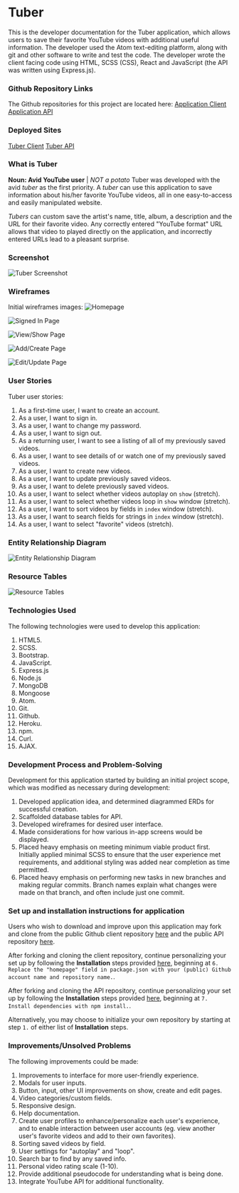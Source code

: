 # Tuber

This is the developer documentation for the Tuber application, which allows users to save their favorite YouTube videos with additional useful information. The developer used the Atom text-editing platform, along with git and other software to write and test the code. The developer wrote the client facing code using HTML, SCSS (CSS), React and JavaScript (the API was written using Express.js).

### Github Repository Links
The Github repositories for this project are located here:
[Application Client](https://github.com/carlojacob/tuber)
[Application API](https://github.com/carlojacob/tuber-api)

### Deployed Sites
[Tuber Client](https://carlojacob.github.io/tuber)
[Tuber API](https://tuber-ccjwdi.herokuapp.com/)

### What is Tuber
**Noun: Avid YouTube user** | *NOT a potato*
Tuber was developed with the avid *tuber* as the first priority. A *tuber* can use this application to save information about his/her favorite YouTube videos, all in one easy-to-access and easily manipulated website.

*Tubers* can custom save the artist's name, title, album, a description and the URL for their favorite video. Any correctly entered "YouTube format" URL allows that video to played directly on the application, and incorrectly entered URLs lead to a pleasant surprise.

### Screenshot
![Tuber Screenshot](https://i.imgur.com/exjZfTi.png)

### Wireframes
Initial wireframes images:
![Homepage](https://i.imgur.com/LOiXLnJ.jpg "Wireframe Homepage")

![Signed In Page](https://i.imgur.com/8KW5UoB.jpg "Wireframe Signed In Page")

![View/Show Page](https://i.imgur.com/HAlIvMU.jpg "Wireframe View/Show Page")

![Add/Create Page](https://i.imgur.com/8ETQIAy.jpg "Wireframe Add/Create Page")

![Edit/Update Page](https://i.imgur.com/XNktxI1.jpg "Wireframe Edit/Update Page")

### User Stories
Tuber user stories:
1. As a first-time user, I want to create an account.
2. As a user, I want to sign in.
3. As a user, I want to change my password.
4. As a user, I want to sign out.
5. As a returning user, I want to see a listing of all of my previously saved videos.
6. As a user, I want to see details of or watch one of my previously saved videos.
7. As a user, I want to create new videos.
8. As a user, I want to update previously saved videos.
9. As a user, I want to delete previously saved videos.
10. As a user, I want to select whether videos autoplay on `show` (stretch).
11. As a user, I want to select whether videos loop in `show` window (stretch).
12. As a user, I want to sort videos by fields in `index` window (stretch).
13. As a user, I want to search fields for strings in `index` window (stretch).
14. As a user, I want to select "favorite" videos (stretch).

### Entity Relationship Diagram
![Entity Relationship Diagram](https://i.imgur.com/rNElxUn.jpg "Entity Relationship Diagram")

### Resource Tables
![Resource Tables](https://i.imgur.com/Ytmx9vV.jpg "Resource Tables")

### Technologies Used
The following technologies were used to develop this application:
1. HTML5.
2. SCSS.
3. Bootstrap.
4. JavaScript.
5. Express.js
6. Node.js
7. MongoDB
8. Mongoose
9. Atom.
10. Git.
11. Github.
12. Heroku.
13. npm.
14. Curl.
15. AJAX.

### Development Process and Problem-Solving
Development for this application started by building an initial project scope, which was modified as necessary during development:
1. Developed application idea, and determined diagrammed ERDs for successful creation.
2. Scaffolded database tables for API.
3. Developed wireframes for desired user interface.
4. Made considerations for how various in-app screens would be displayed.
5. Placed heavy emphasis on meeting minimum viable product first. Initially applied minimal SCSS to ensure that the user experience met requirements, and additional styling was added near completion as time permitted.
6. Placed heavy emphasis on performing new tasks in new branches and making regular commits. Branch names explain what changes were made on that branch, and often include just one commit.

### Set up and installation instructions for application

Users who wish to download and improve upon this application may fork and clone from the public Github client repository [here](https://github.com/carlojacob/tuber) and the public API repository [here](https://github.com/carlojacob/tuber-api).

After forking and cloning the client repository, continue personalizing your set up by following the **Installation** steps provided [here](https://git.generalassemb.ly/ga-wdi-boston/react-auth-template), beginning at `6. Replace the "homepage" field in package.json with your (public) Github account name and repository name.`.

After forking and cloning the API repository, continue personalizing your set up by following the **Installation** steps provided [here](https://git.generalassemb.ly/ga-wdi-boston/express-api-template#installation), beginning at `7. Install dependencies with npm install.`.

Alternatively, you may choose to initialize your own repository by starting at step `1.` of either list of **Installation** steps.

### Improvements/Unsolved Problems
The following improvements could be made:
1. Improvements to interface for more user-friendly experience.
2. Modals for user inputs.
3. Button, input, other UI improvements on show, create and edit pages.
4. Video categories/custom fields.
5. Responsive design.
6. Help documentation.
7. Create user profiles to enhance/personalize each user's experience, and to enable interaction between user accounts (eg. view another user's favorite videos and add to their own favorites).
8. Sorting saved videos by field.
9. User settings for "autoplay" and "loop".
10. Search bar to find by any saved info.
11. Personal video rating scale (1-10).
12. Provide additional pseudocode for understanding what is being done.
13. Integrate YouTube API for additional functionality.
